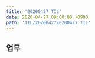 ```yaml
---
title: '20200427 TIL'
date: 2020-04-27 09:00:00 +0900
path: 'TIL/2020042720200427_TIL'
---
```


## 업무
